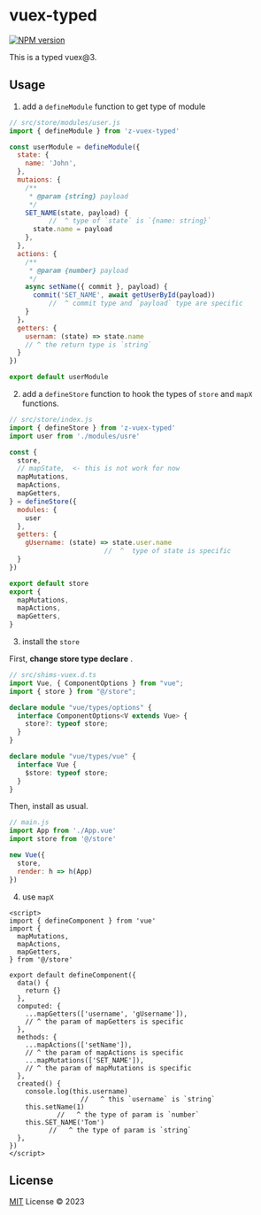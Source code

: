 # vuex-typed

[![NPM version](https://img.shields.io/npm/v/z-vuex-typed?color=a1b858&label=)](https://www.npmjs.com/package/z-vuex-typed)

This is a typed vuex@3.

## Usage

1. add a `defineModule` function to get type of module

```js
// src/store/modules/user.js
import { defineModule } from 'z-vuex-typed'

const userModule = defineModule({
  state: {
    name: 'John',
  },
  mutaions: {
    /**
     * @param {string} payload
     */
    SET_NAME(state, payload) {
          //  ^ type of `state` is `{name: string}`
      state.name = payload
    },
  },
  actions: {
    /**
     * @param {number} payload
     */
    async setName({ commit }, payload) {
      commit('SET_NAME', await getUserById(payload))
          //  ^ commit type and `payload` type are specific 
    }
  }，
  getters: {
    usernam: (state) => state.name
    // ^ the return type is `string`
  }
})

export default userModule
```

2. add a `defineStore` function to hook the types of `store` and `mapX` functions.

```js
// src/store/index.js
import { defineStore } from 'z-vuex-typed'
import user from './modules/usre'

const {
  store,
  // mapState,  <- this is not work for now
  mapMutations,
  mapActions,
  mapGetters,
} = defineStore({
  modules: {
    user
  },
  getters: {
    gUsername: (state) => state.user.name
                        //  ^  type of state is specific
  }
})

export default store
export {
  mapMutations,
  mapActions,
  mapGetters,
}
```
3. install the `store`

First, **change store type declare** .

```ts
// src/shims-vuex.d.ts
import Vue, { ComponentOptions } from "vue";
import { store } from "@/store";

declare module "vue/types/options" {
  interface ComponentOptions<V extends Vue> {
    store?: typeof store;
  }
}

declare module "vue/types/vue" {
  interface Vue {
    $store: typeof store;
  }
}

```
Then, install as usual.
```js
// main.js
import App from './App.vue'
import store from '@/store'

new Vue({
  store,
  render: h => h(App)
})

```

4. use `mapX`

```vue
<script>
import { defineComponent } from 'vue'
import {
  mapMutations,
  mapActions,
  mapGetters,
} from '@/store'

export default defineComponent({
  data() {
    return {}
  },
  computed: {
    ...mapGetters(['username', 'gUsername']),
    // ^ the param of mapGetters is specific
  },
  methods: {
    ...mapActions(['setName']),
    // ^ the param of mapActions is specific
    ...mapMutations(['SET_NAME']),
    // ^ the param of mapMutations is specific
  },
  created() {
    console.log(this.username)
                  //   ^ this `username` is `string`
    this.setName(1)
            //   ^ the type of param is `number`
    this.SET_NAME('Tom')
          //   ^ the type of param is `string`
  },
})
</script>
```

## License

[MIT](./LICENSE) License © 2023
